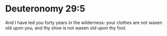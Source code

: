 # Deuteronomy 29:5

And I have led you forty years in the wilderness: your clothes are not waxen old upon you, and thy shoe is not waxen old upon thy foot.